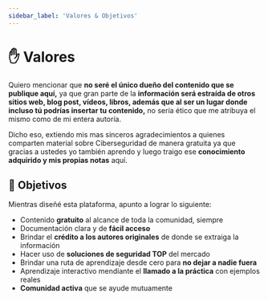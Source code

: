 ```yaml
---
sidebar_label: 'Valores & Objetivos'
---
```


# ✋ Valores

Quiero mencionar que **no seré el único dueño del contenido que se publique aquí,** ya que gran parte de la 
**información será estraída de otros sitios web, blog post, vídeos, libros, además que al ser un lugar donde incluso tú 
podrías insertar tu contenido,** no sería ético que me atribuya el mismo como de mi entera autoría.

Dicho eso, extiendo mis mas sinceros agradecimientos a quienes comparten material sobre Ciberseguridad de manera gratuita 
ya que gracias a ustedes yo también aprendo y luego traigo ese **conocimiento adquirido y mis propias notas** aquí.

## 🎯 Objetivos
Mientras diseñé esta plataforma, apunto a lograr lo siguiente:

- Contenido **gratuito** al alcance de toda la comunidad, siempre
- Documentación clara y de **fácil acceso**
- Brindar el **crédito a los autores originales** de donde se extraiga la información
- Hacer uso de **soluciones de seguridad TOP** del mercado
- Brindar una ruta de aprendizaje desde cero para **no dejar a nadie fuera**
- Aprendizaje interactivo mendiante el **llamado a la práctica** con ejemplos reales
- **Comunidad activa** que se ayude mutuamente
